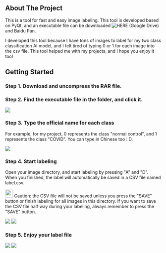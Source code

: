 <!-- ABOUT THE PROJECT -->
## About The Project
This is a tool for fast and easy image labeling. This tool is developed based on PyQt, and an executable file can be downloaded ![HERE (Google Drive)](https://drive.google.com/file/d/1o3FuPKaeleLK5xhYZeDUcAWcM979sriA/view?usp=sharing) and Baidu Pan. 

I developed this tool because I have tons of images to label for my two class classification AI model, and I felt tired of typing 0 or 1 for each image into the csv file. This tool helped me with my projects, and I hope you enjoy it too!

<!-- GETTING STARTED -->
## Getting Started
### Step 1. Download and uncompress the RAR file.


### Step 2. Find the executable file in the folder, and click it.

![](https://user-images.githubusercontent.com/30890745/198584254-8e75ae71-a09e-4d02-85de-ec1b38fb4b4b.png)

### Step 3. Type the official name for each class
For example, for my project, 0 represents the class "normal control", and 1 represents the class "COVID". You can type in Chinese too : D.

![](https://user-images.githubusercontent.com/30890745/198586050-50ce7527-153c-4340-b7d6-a9f7070d5368.png)

### Step 4. Start labeling

Open your image directory, and start labeling by pressing "A" and "D". When you finished, the label will automatically be saved in a CSV file named label.csv.

<img src= "https://upload.wikimedia.org/wikipedia/commons/thumb/f/f5/Circle-icons-caution.svg/512px-Circle-icons-caution.svg.png?20160314153512" width="25px"> Caution: the CSV file will not be saved unless you press the "SAVE" button or finish labeling for all images in this directory. If you want to save the CSV file half way during your labeling, always remember to press the "SAVE" button.

![](https://user-images.githubusercontent.com/30890745/198586004-6d8c2eda-2b22-4cf7-91be-8295ca7d2116.png)
![](https://user-images.githubusercontent.com/30890745/198586919-39215313-e98a-41d7-acc3-102b9ca640aa.png)

### Step 5. Enjoy your label file

![](https://user-images.githubusercontent.com/30890745/198587196-8906a558-548e-49a7-97fc-513dcf4fca27.png)
![](https://user-images.githubusercontent.com/30890745/198587269-dc954500-f734-46dc-bfba-f4e1d3881c11.png)



